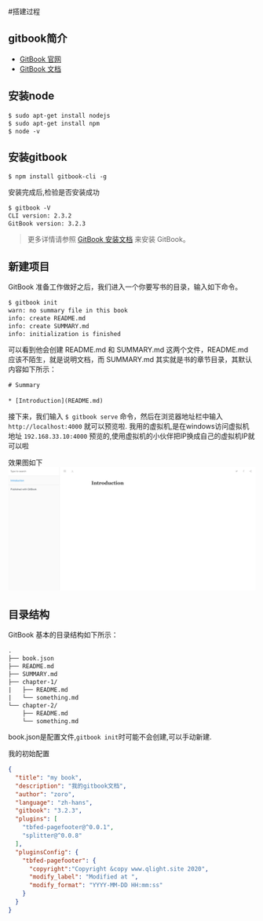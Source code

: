 #搭建过程

## gitbook简介
- [GitBook 官网](https://www.gitbook.com/)
- [GitBook 文档](https://github.com/GitbookIO/gitbook)

## 安装node
```
$ sudo apt-get install nodejs
$ sudo apt-get install npm
$ node -v
 ```

## 安装gitbook
```
$ npm install gitbook-cli -g
 ```
安装完成后,检验是否安装成功
```
$ gitbook -V
CLI version: 2.3.2
GitBook version: 3.2.3
```
>更多详情请参照 [GitBook 安装文档](https://github.com/GitbookIO/gitbook/blob/master/docs/setup.md) 来安装 GitBook。

## 新建项目
GitBook 准备工作做好之后，我们进入一个你要写书的目录，输入如下命令。
```
$ gitbook init
warn: no summary file in this book
info: create README.md
info: create SUMMARY.md
info: initialization is finished
```

可以看到他会创建 README.md 和 SUMMARY.md 这两个文件，README.md 应该不陌生，就是说明文档，而 SUMMARY.md 其实就是书的章节目录，其默认内容如下所示：
```
# Summary

* [Introduction](README.md)
```

接下来，我们输入 ```$ gitbook serve``` 命令，然后在浏览器地址栏中输入 ```http://localhost:4000``` 就可以预览啦.
我用的虚拟机,是在windows访问虚拟机地址 ```192.168.33.10:4000``` 预览的,使用虚拟机的小伙伴把IP换成自己的虚拟机IP就可以啦

效果图如下
![效果图如下](../assets/gitbookBuild/Initial_graph.jpg)


## 目录结构
GitBook 基本的目录结构如下所示：
```
.
├── book.json
├── README.md
├── SUMMARY.md
├── chapter-1/
|   ├── README.md
|   └── something.md
└── chapter-2/
    ├── README.md
    └── something.md
```

book.json是配置文件,```gitbook init```时可能不会创建,可以手动新建.

我的初始配置
```json
{
  "title": "my book",
  "description": "我的gitbook文档",
  "author": "zoro",
  "language": "zh-hans",
  "gitbook": "3.2.3",
  "plugins": [
    "tbfed-pagefooter@^0.0.1",
    "splitter@^0.0.8"
  ],
  "pluginsConfig": {
    "tbfed-pagefooter": {
      "copyright":"Copyright &copy www.qlight.site 2020",
      "modify_label": "Modified at ",
      "modify_format": "YYYY-MM-DD HH:mm:ss"
    }
  }	
}
```